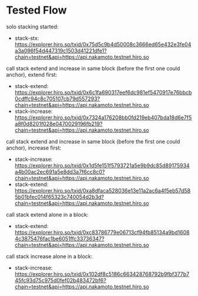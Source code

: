 # Tested Flow

solo stacking started:
- stack-stx: https://explorer.hiro.so/txid/0x75d5c9b4d50008c3666ed65e432e3fe04a3a096f54d447319c1503d41221dfe1?chain=testnet&api=https://api.nakamoto.testnet.hiro.so

call stack extend and increase in same block (before the first one could anchor), extend first:
- stack-extend: https://explorer.hiro.so/txid/0x6c1fa690317eef6dc981ef5470917e76bbcb0cdffc94c8c705107cb79d557293?chain=testnet&api=https://api.nakamoto.testnet.hiro.so
- stack-increase: https://explorer.hiro.so/txid/0x7324a176208bb0fd219eb407bda18d6e7f5a8f0d8201f028e0470029196fb219?chain=testnet&api=https://api.nakamoto.testnet.hiro.so

call stack extend and increase in same block (before the first one could anchor), increase first:
- stack-increase: https://explorer.hiro.so/txid/0x1d5fe151f5793721a5e9b9dc85d89175934a4b00ac2ec691a5e8dd3a7f6cc8c0?chain=testnet&api=https://api.nakamoto.testnet.hiro.so
- stack-extend: https://explorer.hiro.so/txid/0xa8dfaca528036e13e11a2ac6a4f5eb57d585b01bfec014f65323c740054d2b3d?chain=testnet&api=https://api.nakamoto.testnet.hiro.so

call stack extend alone in a block:
- stack-extend: https://explorer.hiro.so/txid/0xc83786779e06713cf94fb85134a9bd16084c3875476fac1be6051ffc33736347?chain=testnet&api=https://api.nakamoto.testnet.hiro.so

call stack increase alone in a block:
- stack-increase: https://explorer.hiro.so/txid/0x102df8c5186c663428768792b9fbf377b745fc93d75c975d0fef02b483472bf6?chain=testnet&api=https://api.nakamoto.testnet.hiro.so
